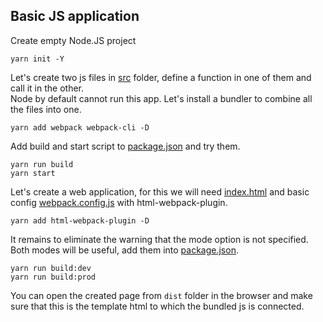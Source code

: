 ## Basic JS application
Create empty Node.JS project
```
yarn init -Y
```

Let's create two js files in [src](src) folder, define a function in one of them and call it in the other.  
Node by default cannot run this app. Let's install a bundler to combine all the files into one.
```
yarn add webpack webpack-cli -D
```

Add build and start script to [package.json](package.json) and try them.
```
yarn run build
yarn start
```

Let's create a web application, for this we will need [index.html](src/index.html) and basic config [webpack.config.js](webpack.config.js) with html-webpack-plugin.
```
yarn add html-webpack-plugin -D
```

It remains to eliminate the warning that the mode option is not specified. Both modes will be useful, add them into [package.json](package.json).
```
yarn run build:dev
yarn run build:prod
```

You can open the created page from `dist` folder in the browser and make sure that this is the template html to which the bundled js is connected.
